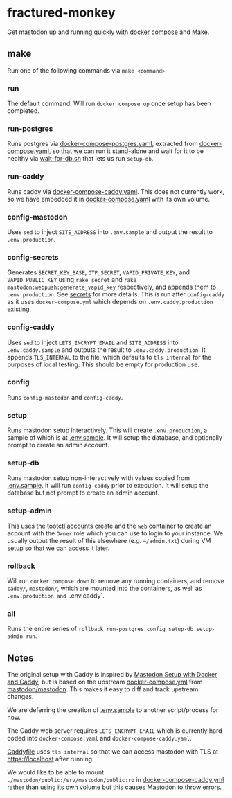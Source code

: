 # fractured-monkey

Get mastodon up and running quickly with [docker compose](https://docs.docker.com/compose/) and [Make](https://en.wikipedia.org/wiki/Make_(software)).

## make

Run one of the following commands via `make <command>`

### run

The default command. Will run `docker compose up` once setup has been completed.

### run-postgres

Runs postgres via [docker-compose-postgres.yaml](./docker-compose-postgres.yaml), extracted from [docker-compose.yaml](./docker-compose.yaml), so that we can run it stand-alone and wait for it to be healthy via [wait-for-db.sh](./wait-for-db.sh) that lets us run `setup-db`.

### run-caddy

Runs caddy via [docker-compose-caddy.yaml](./docker-compose-caddy.yaml). This does not currently work, so we have embedded it in [docker-compose.yaml](./docker-compose.yaml) with its own volume.

### config-mastodon

Uses `sed` to inject `SITE_ADDRESS` into `.env.sample` and output the result to `.env.production`.

### config-secrets

Generates `SECRET_KEY_BASE`, `OTP_SECRET`, `VAPID_PRIVATE_KEY`, and `VAPID_PUBLIC_KEY` using `rake secret` and `rake mastodon:webpush:generate_vapid_key` respectively, and appends them to `.env.production`. See [secrets](https://docs.joinmastodon.org/admin/config/#secrets) for more details. This is run after `config-caddy` as it uses `docker-compose.yml` which depends on `.env.caddy.production` existing.

### config-caddy

Uses `sed` to inject `LETS_ENCRYPT_EMAIL` and `SITE_ADDRESS` into `.env.caddy.sample` and outputs the result to `.env.caddy.production`. It appends `TLS_INTERNAL` to the file, which defaults to `tls internal` for the purposes of local testing. This should be empty for production use.

### config

Runs `config-mastodon` and `config-caddy`.

### setup

Runs mastodon setup interactively. This will create `.env.production`, a sample of which is at [.env.sample](./.env.sample). It will setup the database, and optionally prompt to create an admin account.

### setup-db

Runs mastodon setup non-interactively with values copied from [.env.sample](./.env.sample). It will run `config-caddy` prior to execution. It will setup the database but not prompt to create an admin account.

### setup-admin

This uses the [tootctl accounts create](https://docs.joinmastodon.org/admin/tootctl/#accounts-create) and the `web` container to create an account with the `Owner` role which you can use to login to your instance. We usually output the result of this elsewhere (e.g. `~/admin.txt`) during VM setup so that we can access it later.

### rollback

Will run `docker compose down` to remove any running containers, and remove `caddy/`, `mastodon/`, which are mounted into the containers, as well as `.env.production and `.env.caddy`.

### all

Runs the entire series of `rollback run-postgres config setup-db setup-admin run`.

## Notes

The original setup with Caddy is inspired by [Mastodon Setup with Docker and Caddy](https://blog.riemann.cc/digitalisation/2022/02/09/mastodon-setup-with-docker-and-caddy/), but is based on the upstream [docker-compose.yml](https://github.com/mastodon/mastodon/blob/main/docker-compose.yml) from [mastodon/mastodon](https://github.com/mastodon/mastodon). This makes it easy to diff and track upstream changes.

We are deferring the creation of [.env.sample](./.env.sample) to another script/process for now.

The Caddy web server requires `LETS_ENCRYPT_EMAIL` which is currently hard-coded into `docker-compose.yaml` and `docker-compose-caddy.yaml`.

[Caddyfile](./Caddyfile) uses `tls internal` so that we can access mastodon with TLS at <https://localhost> after running.

We would like to be able to mount `./mastodon/public:/srv/mastodon/public:ro` in [docker-compose-caddy.yml](./docker-compose-caddy.yml) rather than using its own volume but this causes Mastodon to throw errors.
